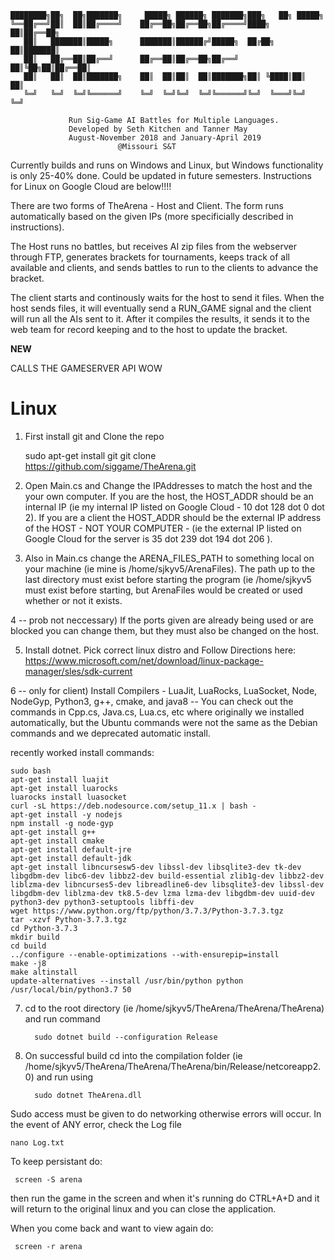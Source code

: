     ████████╗██╗  ██╗███████╗     █████╗ ██████╗ ███████╗███╗   ██╗ █████╗ 
    ╚══██╔══╝██║  ██║██╔════╝    ██╔══██╗██╔══██╗██╔════╝████╗  ██║██╔══██╗
       ██║   ███████║█████╗      ███████║██████╔╝█████╗  ██╔██╗ ██║███████║
       ██║   ██╔══██║██╔══╝      ██╔══██║██╔══██╗██╔══╝  ██║╚██╗██║██╔══██║
       ██║   ██║  ██║███████╗    ██║  ██║██║  ██║███████╗██║ ╚████║██║  ██║
       ╚═╝   ╚═╝  ╚═╝╚══════╝    ╚═╝  ╚═╝╚═╝  ╚═╝╚══════╝╚═╝  ╚═══╝╚═╝  ╚═╝
                                                                       
                 Run Sig-Game AI Battles for Multiple Languages.
                 Developed by Seth Kitchen and Tanner May
                 August-November 2018 and January-April 2019
                            @Missouri S&T
                 
Currently builds and runs on Windows and Linux, but Windows functionality is only 25-40% done. Could be updated in future semesters.
Instructions for Linux on Google Cloud are below!!!!

There are two forms of TheArena - Host and Client. The form runs automatically based on the given IPs (more specificially described in instructions).

The Host runs no battles, but receives AI zip files from the webserver through FTP,
generates brackets for tournaments, keeps track of all available and clients, and sends battles to run to the clients to advance the
bracket.

The client starts and continously waits for the host to send it files. When the host sends files, it will eventually send a RUN_GAME signal
and the client will run all the AIs sent to it. After it compiles the results, it sends it to the web team for record keeping and to the host
to update the bracket.

**NEW**

CALLS THE GAMESERVER API WOW

# Linux

1) First install git and Clone the repo

    sudo apt-get install git
    git clone https://github.com/siggame/TheArena.git

2) Open Main.cs and Change the IPAddresses to match the host and the your own computer. If you are the host, the HOST_ADDR should be an
   internal IP (ie my internal IP listed on Google Cloud - 10 dot 128 dot 0 dot 2). If you are a client the HOST_ADDR should be the external IP address
   of the HOST - NOT YOUR COMPUTER - (ie the external IP listed on Google Cloud for the server is 35 dot 239 dot 194 dot 206 ).

3) Also in Main.cs change the ARENA_FILES_PATH to something local on your machine (ie mine is /home/sjkyv5/ArenaFiles). The path up to the last
   directory must exist before starting the program (ie /home/sjkyv5 must exist before starting, but ArenaFiles would be created or used whether
   or not it exists.

4 -- prob not neccessary)  If the ports given are already being used or are blocked you can change them, but they must also be changed on the host.

5) Install dotnet. Pick correct linux distro and Follow Directions here: https://www.microsoft.com/net/download/linux-package-manager/sles/sdk-current

6 -- only for client) Install Compilers - LuaJit, LuaRocks, LuaSocket, Node, NodeGyp, Python3, g++, cmake, and java8 -- You can check out the
                      commands in Cpp.cs, Java.cs, Lua.cs, etc where originally we installed automatically, but the Ubuntu commands were not the same
                      as the Debian commands and we deprecated automatic install.

recently worked install commands:

    sudo bash
    apt-get install luajit
    apt-get install luarocks
    luarocks install luasocket
    curl -sL https://deb.nodesource.com/setup_11.x | bash -
    apt-get install -y nodejs
    npm install -g node-gyp
    apt-get install g++
    apt-get install cmake
    apt-get install default-jre
    apt-get install default-jdk
    apt-get install libncursesw5-dev libssl-dev libsqlite3-dev tk-dev libgdbm-dev libc6-dev libbz2-dev build-essential zlib1g-dev libbz2-dev liblzma-dev libncurses5-dev libreadline6-dev libsqlite3-dev libssl-dev libgdbm-dev liblzma-dev tk8.5-dev lzma lzma-dev libgdbm-dev uuid-dev python3-dev python3-setuptools libffi-dev
    wget https://www.python.org/ftp/python/3.7.3/Python-3.7.3.tgz
    tar -xzvf Python-3.7.3.tgz
    cd Python-3.7.3
    mkdir build
    cd build
    ../configure --enable-optimizations --with-ensurepip=install
    make -j8
    make altinstall
    update-alternatives --install /usr/bin/python python /usr/local/bin/python3.7 50
    
                      
7) cd to the root directory (ie /home/sjkyv5/TheArena/TheArena/TheArena) and run command

         sudo dotnet build --configuration Release
    
8) On successful build cd into the compilation folder (ie /home/sjkyv5/TheArena/TheArena/TheArena/bin/Release/netcoreapp2.0) and run using

         sudo dotnet TheArena.dll

Sudo access must be given to do networking otherwise errors will occur. In the event of ANY error, check the Log file

    nano Log.txt
    
    
 To keep persistant do:
 
     screen -S arena
 
 then run the game in the screen and when it's running do CTRL+A+D and it will return to the original linux and you can close the application.
 
 When you come back and want to view again do:
 
     screen -r arena
    
